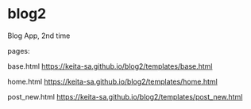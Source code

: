 # blog2
Blog App, 2nd time

pages:

base.html https://keita-sa.github.io/blog2/templates/base.html

home.html https://keita-sa.github.io/blog2/templates/home.html

post_new.html https://keita-sa.github.io/blog2/templates/post_new.html
